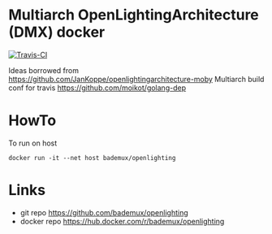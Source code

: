 # Multiarch OpenLightingArchitecture (DMX) docker

[![Travis-CI](https://travis-ci.org/bademux/openlighting.svg)](https://travis-ci.org/bademux/openlighting)

Ideas borrowed from https://github.com/JanKoppe/openlightingarchitecture-moby
Multiarch build conf for travis https://github.com/moikot/golang-dep

# HowTo
To run on host 
```
docker run -it --net host bademux/openlighting
```

# Links
- git repo https://github.com/bademux/openlighting
- docker repo https://hub.docker.com/r/bademux/openlighting

